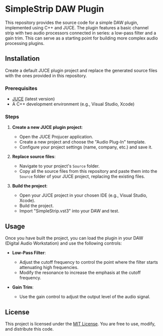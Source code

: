 # SimpleStrip DAW Plugin

This repository provides the source code for a simple DAW plugin, implemented using C++ and JUCE. The plugin features a basic channel strip with two audio processors connected in series: a low-pass filter and a gain trim. This can serve as a starting point for building more complex audio processing plugins.

## Installation

Create a default JUCE plugin project and replace the generated source files with the ones provided in this repository.

### Prerequisites

- [JUCE](https://juce.com/get-juce) (latest version)
- A C++ development environment (e.g., Visual Studio, Xcode)

### Steps

1. **Create a new JUCE plugin project**:
   - Open the JUCE Projucer application.
   - Create a new project and choose the "Audio Plug-In" template.
   - Configure your project settings (name, company, etc.) and save it.

2. **Replace source files**:
   - Navigate to your project's `Source` folder.
   - Copy all the source files from this repository and paste them into the `Source` folder of your JUCE project, replacing the existing files.

3. **Build the project**:
   - Open your JUCE project in your chosen IDE (e.g., Visual Studio, Xcode).
   - Build the project.
   - Import "SimpleStrip.vst3" into your DAW and test.
   

## Usage

Once you have built the project, you can load the plugin in your DAW (Digital Audio Workstation) and use the following controls:

- **Low-Pass Filter**:
  - Adjust the cutoff frequency to control the point where the filter starts attenuating high frequencies.
  - Modify the resonance to increase the emphasis at the cutoff frequency.
  
- **Gain Trim**:
  - Use the gain control to adjust the output level of the audio signal.

## License

This project is licensed under the [MIT License](LICENSE). You are free to use, modify, and distribute this code.
